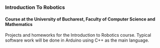 ### Introduction To Robotics

#### Course at the University of Bucharest, Faculty of Computer Science and Mathematics

Projects and homeworks for the Introduction to Robotics course.
Typical software work will be done in Arduino using C++ as the main language. 
